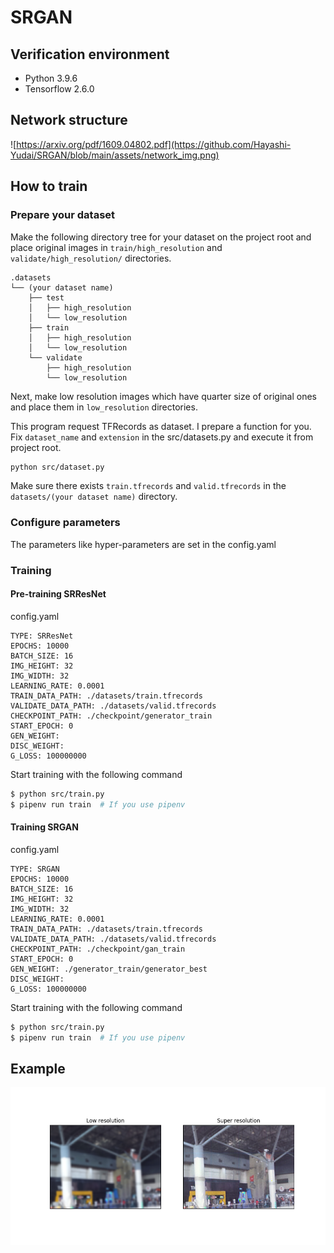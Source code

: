 # SRGAN

## Verification environment

- Python 3.9.6
- Tensorflow 2.6.0

## Network structure

![https://arxiv.org/pdf/1609.04802.pdf](https://github.com/Hayashi-Yudai/SRGAN/blob/main/assets/network_img.png)


## How to train

### Prepare your dataset

Make the following directory tree for your dataset on the project root and place original images in `train/high_resolution` and `validate/high_resolution/` directories.

```
.datasets
└── (your dataset name)
    ├── test
    │   ├── high_resolution
    │   └── low_resolution
    ├── train
    │   ├── high_resolution
    │   └── low_resolution
    └── validate
        ├── high_resolution
        └── low_resolution
```

Next, make low resolution images which have quarter size of original ones and place them in `low_resolution` directories.

This program request TFRecords as dataset. I prepare a function for you. Fix `dataset_name` and `extension` in the src/datasets.py and execute it from project root.

```bash
python src/dataset.py
```

Make sure there exists `train.tfrecords` and `valid.tfrecords` in the `datasets/(your dataset name)` directory.


### Configure parameters

The parameters like hyper-parameters are set in the config.yaml


### Training

#### Pre-training SRResNet

config.yaml
```
TYPE: SRResNet
EPOCHS: 10000
BATCH_SIZE: 16
IMG_HEIGHT: 32
IMG_WIDTH: 32
LEARNING_RATE: 0.0001
TRAIN_DATA_PATH: ./datasets/train.tfrecords
VALIDATE_DATA_PATH: ./datasets/valid.tfrecords
CHECKPOINT_PATH: ./checkpoint/generator_train
START_EPOCH: 0
GEN_WEIGHT: 
DISC_WEIGHT: 
G_LOSS: 100000000
```

Start training with the following command

```bash
$ python src/train.py
$ pipenv run train  # If you use pipenv
```

#### Training SRGAN

config.yaml
```
TYPE: SRGAN
EPOCHS: 10000
BATCH_SIZE: 16
IMG_HEIGHT: 32
IMG_WIDTH: 32
LEARNING_RATE: 0.0001
TRAIN_DATA_PATH: ./datasets/train.tfrecords
VALIDATE_DATA_PATH: ./datasets/valid.tfrecords
CHECKPOINT_PATH: ./checkpoint/gan_train
START_EPOCH: 0
GEN_WEIGHT: ./generator_train/generator_best
DISC_WEIGHT: 
G_LOSS: 100000000
```

Start training with the following command

```bash
$ python src/train.py
$ pipenv run train  # If you use pipenv
```

## Example


![](https://github.com/Hayashi-Yudai/SRGAN/blob/main/assets/test_data.png)
